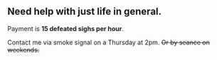 ## Need help with just life in general.

Payment is __15 defeated sighs per hour__.

Contact me via smoke signal on a Thursday at 2pm.
~~Or by seance on weekends.~~
